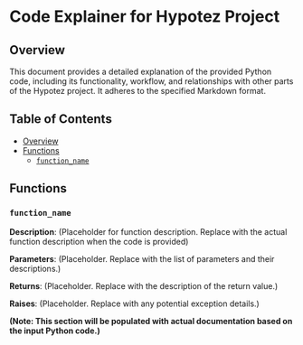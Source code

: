 # Code Explainer for Hypotez Project

## Overview

This document provides a detailed explanation of the provided Python code, including its functionality, workflow, and relationships with other parts of the Hypotez project.  It adheres to the specified Markdown format.

## Table of Contents

* [Overview](#overview)
* [Functions](#functions)
  * [`function_name`](#function_name)

## Functions

### `function_name`

**Description**:  (Placeholder for function description. Replace with the actual function description when the code is provided)


**Parameters**: (Placeholder. Replace with the list of parameters and their descriptions.)

**Returns**: (Placeholder. Replace with the description of the return value.)

**Raises**: (Placeholder. Replace with any potential exception details.)


**(Note:  This section will be populated with actual documentation based on the input Python code.)**